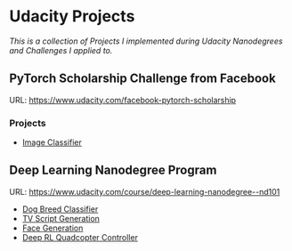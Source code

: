 # Udacity Projects

*This is a collection of Projects I implemented during Udacity Nanodegrees and Challenges I applied to.*

## PyTorch Scholarship Challenge from Facebook

URL: https://www.udacity.com/facebook-pytorch-scholarship

### Projects

* [Image Classifier](https://github.com/valeriano-manassero/udacity-projects/pytorch_challenge)

## Deep Learning Nanodegree Program

URL: https://www.udacity.com/course/deep-learning-nanodegree--nd101

* [Dog Breed Classifier](https://github.com/valeriano-manassero/udacity-projects/dog-project)
* [TV Script Generation](https://github.com/valeriano-manassero/udacity-projects/tv-script-generation)
* [Face Generation](https://github.com/valeriano-manassero/udacity-projects/face_generation)
* [Deep RL Quadcopter Controller](https://github.com/valeriano-manassero/udacity-projects/RL-Quadcopter-2)